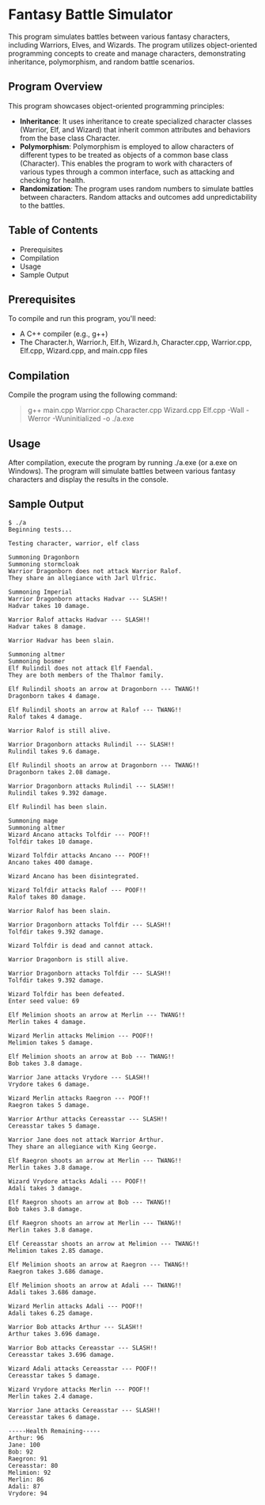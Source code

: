 # Fantasy Battle Simulator
This program simulates battles between various fantasy characters, including Warriors, Elves, and Wizards. The program utilizes object-oriented programming concepts to create and manage characters, demonstrating inheritance, polymorphism, and random battle scenarios.

## Program Overview
This program showcases object-oriented programming principles:
- **Inheritance**: It uses inheritance to create specialized character classes (Warrior, Elf, and Wizard) that inherit common attributes and behaviors from the base class Character.
- **Polymorphism**: Polymorphism is employed to allow characters of different types to be treated as objects of a common base class (Character). This enables the program to work with characters of various types through a common interface, such as attacking and checking for health.
- **Randomization**: The program uses random numbers to simulate battles between characters. Random attacks and outcomes add unpredictability to the battles.

## Table of Contents
- Prerequisites
- Compilation
- Usage
- Sample Output

## Prerequisites
To compile and run this program, you'll need:

- A C++ compiler (e.g., g++)
- The Character.h, Warrior.h, Elf.h, Wizard.h, Character.cpp, Warrior.cpp, Elf.cpp, Wizard.cpp, and main.cpp files

## Compilation
Compile the program using the following command:

>	g++ main.cpp Warrior.cpp Character.cpp Wizard.cpp Elf.cpp -Wall -Werror -Wuninitialized -o ./a.exe

## Usage
After compilation, execute the program by running ./a.exe (or a.exe on Windows). The program will simulate battles between various fantasy characters and display the results in the console.

## Sample Output
```
$ ./a
Beginning tests...

Testing character, warrior, elf class

Summoning Dragonborn
Summoning stormcloak
Warrior Dragonborn does not attack Warrior Ralof.     
They share an allegiance with Jarl Ulfric.

Summoning Imperial
Warrior Dragonborn attacks Hadvar --- SLASH!!
Hadvar takes 10 damage.

Warrior Ralof attacks Hadvar --- SLASH!!
Hadvar takes 8 damage.

Warrior Hadvar has been slain.

Summoning altmer
Summoning bosmer
Elf Rulindil does not attack Elf Faendal.
They are both members of the Thalmor family.

Elf Rulindil shoots an arrow at Dragonborn --- TWANG!!
Dragonborn takes 4 damage.

Elf Rulindil shoots an arrow at Ralof --- TWANG!!     
Ralof takes 4 damage.

Warrior Ralof is still alive.

Warrior Dragonborn attacks Rulindil --- SLASH!!       
Rulindil takes 9.6 damage.

Elf Rulindil shoots an arrow at Dragonborn --- TWANG!!
Dragonborn takes 2.08 damage.

Warrior Dragonborn attacks Rulindil --- SLASH!!
Rulindil takes 9.392 damage.

Elf Rulindil has been slain.

Summoning mage
Summoning altmer
Wizard Ancano attacks Tolfdir --- POOF!!
Tolfdir takes 10 damage.

Wizard Tolfdir attacks Ancano --- POOF!!
Ancano takes 400 damage.

Wizard Ancano has been disintegrated.

Wizard Tolfdir attacks Ralof --- POOF!!
Ralof takes 80 damage.

Warrior Ralof has been slain.

Warrior Dragonborn attacks Tolfdir --- SLASH!!
Tolfdir takes 9.392 damage.

Wizard Tolfdir is dead and cannot attack.

Warrior Dragonborn is still alive.

Warrior Dragonborn attacks Tolfdir --- SLASH!!
Tolfdir takes 9.392 damage.

Wizard Tolfdir has been defeated.
Enter seed value: 69

Elf Melimion shoots an arrow at Merlin --- TWANG!!
Merlin takes 4 damage.

Wizard Merlin attacks Melimion --- POOF!!
Melimion takes 5 damage.

Elf Melimion shoots an arrow at Bob --- TWANG!!
Bob takes 3.8 damage.

Warrior Jane attacks Vrydore --- SLASH!!
Vrydore takes 6 damage.

Wizard Merlin attacks Raegron --- POOF!!
Raegron takes 5 damage.

Warrior Arthur attacks Cereasstar --- SLASH!!
Cereasstar takes 5 damage.

Warrior Jane does not attack Warrior Arthur.
They share an allegiance with King George.

Elf Raegron shoots an arrow at Merlin --- TWANG!!
Merlin takes 3.8 damage.

Wizard Vrydore attacks Adali --- POOF!!
Adali takes 3 damage.

Elf Raegron shoots an arrow at Bob --- TWANG!!
Bob takes 3.8 damage.

Elf Raegron shoots an arrow at Merlin --- TWANG!!
Merlin takes 3.8 damage.

Elf Cereasstar shoots an arrow at Melimion --- TWANG!!
Melimion takes 2.85 damage.

Elf Melimion shoots an arrow at Raegron --- TWANG!!
Raegron takes 3.686 damage.

Elf Melimion shoots an arrow at Adali --- TWANG!!
Adali takes 3.686 damage.

Wizard Merlin attacks Adali --- POOF!!
Adali takes 6.25 damage.

Warrior Bob attacks Arthur --- SLASH!!
Arthur takes 3.696 damage.

Warrior Bob attacks Cereasstar --- SLASH!!
Cereasstar takes 3.696 damage.

Wizard Adali attacks Cereasstar --- POOF!!
Cereasstar takes 5 damage.

Wizard Vrydore attacks Merlin --- POOF!!
Merlin takes 2.4 damage.

Warrior Jane attacks Cereasstar --- SLASH!!
Cereasstar takes 6 damage.

-----Health Remaining-----
Arthur: 96
Jane: 100
Bob: 92
Raegron: 91
Cereasstar: 80
Melimion: 92
Merlin: 86
Adali: 87
Vrydore: 94
```